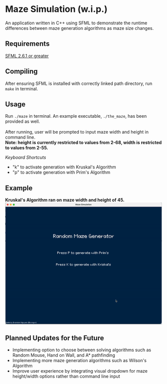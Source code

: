 Maze Simulation (w.i.p.)
===================

An application written in C++ using SFML to demonstrate the runtime differences between maze generation algorithms as maze size changes.

Requirements
---------

[SFML 2.6.1 or greater](https://www.sfml-dev.org/download.php)

Compiling
---------

After ensuring SFML is installed with correctly linked path directory, run `make` in terminal.

Usage
-----
Run `./maze` in terminal. An example executable, `./the_maze`, has been provided as well. <br><br>
After running, user will be prompted to input maze width and height in command line.<br>
**Note: height is currently restricted to values from 2-68, width is restricted to values from 2-55.**

*Keyboard Shortcuts*
- "k" to activate generation with Kruskal's Algorithm
- "p" to activate generation with Prim's Algorithm

Example
-----
**Kruskal's Algorithm ran on maze width and height of 45.** <br>
![](https://github.com/bxngyn/maze-simulation/blob/main/resource/example.gif)

Planned Updates for the Future
-----
- Implementing option to choose between solving algorithms such as Random Mouse, Hand on Wall, and A* pathfinding
- Implementing more maze generation algorithms such as Wilson's Algorithm
- Improve user experience by integrating visual dropdown for maze height/width options rather than command line input
